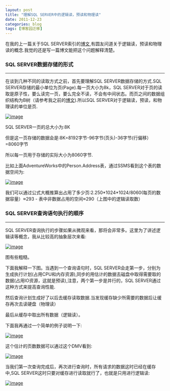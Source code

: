 ```yaml
---
layout: post
title: "理解SQL SERVER中的逻辑读，预读和物理读"
date: 2011-12-23
categories: blog
tags: [博客园迁移]
---
```


在我的上一篇关于SQL SERVER索引的[博文](http://www.cnblogs.com/CareySon/archive/2011/12/22/2297568.html),有圆友问道关于逻辑读，预读和物理读的概念.我觉的还是写一篇博文能把这个问题解释清楚。

### **SQL SERVER数据存储的形式**

* * *

在谈到几种不同的读取方式之前，首先要理解SQL SERVER数据存储的方式.SQL SERVER存储的最小单位为页\(Page\).每一页大小为8k，SQL SERVER对于页的读取是原子性，要么读完一页，要么完全不读，不会有中间状态。而页之间的数据组织结构为B树（请参考我之前的[博文](http://www.cnblogs.com/CareySon/archive/2011/12/22/2297568.html)\).所以SQL SERVER对于逻辑读，预读，和物理读的单位是页.

[![image](https://cdn.jsdelivr.net/gh/careyson/careyson.github.io@main/assets/images/2011-12-23-sql-server/sql-server-201112231058509353.png)](http://images.cnblogs.com/cnblogs_com/CareySon/201112/201112231058486712.png)

SQL SERVER一页的总大小为:8K

但是这一页存储的数据会是:8K=8192字节-96字节\(页头\)-36字节\(行偏移）=8060字节

所以每一页用于存储的实际大小为8060字节.

比如上面AdventureWorks中的Person.Address表，通过SSMS看到这个表的数据空间为:

[![image](https://cdn.jsdelivr.net/gh/careyson/careyson.github.io@main/assets/images/2011-12-23-sql-server/sql-server-201112231108353465.png)](http://images.cnblogs.com/cnblogs_com/CareySon/201112/201112231058546717.png)

我们可以通过公式大概推算出占用了多少页:2.250\*1024\*1024/8060\(每页的数据容量）≈293 - 表中非数据占用的空间≈290（上图中的逻辑读取数）

### **SQL SERVER查询语句执行的顺序**

* * *

SQL SERVER查询执行的步骤如果从微观来看，那将会非常多。这里为了讲述逻辑读等概念，我从比较高的抽象层次来看:

[![image](https://cdn.jsdelivr.net/gh/careyson/careyson.github.io@main/assets/images/2011-12-23-sql-server/sql-server-201112231109137461.png)](http://images.cnblogs.com/cnblogs_com/CareySon/201112/201112231108401976.png)

图有些粗糙。

下面我解释一下图。当遇到一个查询语句时，SQL SERVER会走第一步，分别为生成执行计划\(占用CPU和内存资源\),同步的用估计的数据去磁盘中取得需要取的数据\(占用IO资源，这就是预读\),注意，两个第一步是并行的，SQL SERVER通过这种方式来提高查询性能.

然后查询计划生成好了以后去缓存读取数据.当发现缓存缺少所需要的数据后让缓存再次去读硬盘（物理读）

最后从缓存中取出所有数据（逻辑读）。

下面我再通过一个简单的例子说明一下:

[![image](https://cdn.jsdelivr.net/gh/careyson/careyson.github.io@main/assets/images/2011-12-23-sql-server/sql-server-201112231109232944.png)](http://images.cnblogs.com/cnblogs_com/CareySon/201112/201112231109156546.png)

这个估计的页数数据可以通过这个DMV看到:

[![image](https://cdn.jsdelivr.net/gh/careyson/careyson.github.io@main/assets/images/2011-12-23-sql-server/sql-server-20111223110949702.png)](http://images.cnblogs.com/cnblogs_com/CareySon/201112/201112231109325330.png)

当我们第一次查询完成后，再次进行查询时，所有请求的数据这时已经在缓存中,SQL SERVER这时只要对缓存进行读取就行了，也就是只用进行逻辑读:

[![image](https://cdn.jsdelivr.net/gh/careyson/careyson.github.io@main/assets/images/2011-12-23-sql-server/sql-server-201112231109585596.png)](http://images.cnblogs.com/cnblogs_com/CareySon/201112/201112231109557774.png)
